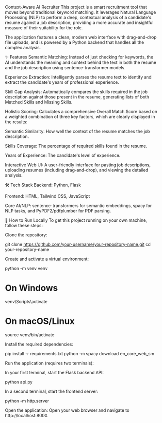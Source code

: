Context-Aware AI Recruiter
This project is a smart recruitment tool that moves beyond traditional keyword matching. It leverages Natural Language Processing (NLP) to perform a deep, contextual analysis of a candidate's resume against a job description, providing a more accurate and insightful measure of their suitability for the role.

The application features a clean, modern web interface with drag-and-drop file uploads, and is powered by a Python backend that handles all the complex analysis.

✨ Features
Semantic Matching: Instead of just checking for keywords, the AI understands the meaning and context behind the text in both the resume and the job description using sentence-transformer models.

Experience Extraction: Intelligently parses the resume text to identify and extract the candidate's years of professional experience.

Skill Gap Analysis: Automatically compares the skills required in the job description against those present in the resume, generating lists of both Matched Skills and Missing Skills.

Holistic Scoring: Calculates a comprehensive Overall Match Score based on a weighted combination of three key factors, which are clearly displayed in the results:

Semantic Similarity: How well the context of the resume matches the job description.

Skills Coverage: The percentage of required skills found in the resume.

Years of Experience: The candidate's level of experience.

Interactive Web UI: A user-friendly interface for pasting job descriptions, uploading resumes (including drag-and-drop), and viewing the detailed analysis.

🛠️ Tech Stack
Backend: Python, Flask

Frontend: HTML, Tailwind CSS, JavaScript

Core AI/NLP: sentence-transformers for semantic embeddings, spacy for NLP tasks, and PyPDF2/pdfplumber for PDF parsing.

🚀 How to Run Locally
To get this project running on your own machine, follow these steps:

Clone the repository:

git clone https://github.com/your-username/your-repository-name.git
cd your-repository-name

Create and activate a virtual environment:

python -m venv venv
# On Windows
venv\Scripts\activate
# On macOS/Linux
source venv/bin/activate

Install the required dependencies:

pip install -r requirements.txt
python -m spacy download en_core_web_sm

Run the application (requires two terminals):

In your first terminal, start the Flask backend API:

python api.py

In a second terminal, start the frontend server:

python -m http.server

Open the application: Open your web browser and navigate to http://localhost:8000.
